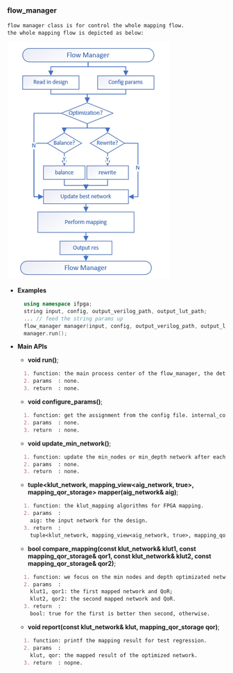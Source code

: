 ### **flow_manager**
```markdown
flow manager class is for control the whole mapping flow.
the whole mapping flow is depicted as below:
```
![flow manager](../pics/flow-manager.png)


- **Examples**
  ```c++
    using namespace ifpga;
    string input, config, output_verilog_path, output_lut_path;
    ... // feed the string params up
    flow_manager manager(input, config, output_verilog_path, output_lut_path );
    manager.run();
  ```

- **Main APIs**
  - **void run()**;
  ```markdown
    1. function: the main process center of the flow_manager, the detail flow depicted as the flow diagram above.
    2. params  : none.
    3. return  : none.
  ```
  - **void configure_params()**;
  ```markdown
    1. function: get the assignment from the config file. internal_config is for the programmer, consumer_config is for the user.
    2. params  : none.
    3. return  : none.
  ```
  - **void update_min_network()**;
  ```markdown
    1. function: update the min_nodes or min_depth network after each optimization.
    2. params  : none.
    3. return  : none.
  ```
  - **tuple<klut_network, mapping_view<aig_network, true>, mapping_qor_storage> mapper(aig_network& aig)**;
  ```markdown
    1. function: the klut_mapping algorithms for FPGA mapping.
    2. params  : 
      aig: the input network for the design.
    3. return  : 
      tuple<klut_network, mapping_view<aig_network, true>, mapping_qor_storage>: the mapped klut_network, the mapped aig_network and the QoR of this mapping result. the mapped aig_network is for the multi-rounds mapping algorithms.
  ```
  - **bool compare_mapping(const klut_network& klut1, const mapping_qor_storage& qor1, const klut_network& klut2, const mapping_qor_storage& qor2)**;
  ```markdown
    1. function: we focus on the min nodes and depth optimizated network, so we want to mapped this 2 network and choose the best mapped network by this compare_mapping.
    2. params  : 
      klut1, qor1: the first mapped network and QoR;
      klut2, qor2: the second mapped network and QoR.
    3. return  : 
      bool: true for the first is better then second, otherwise.
  ```
  - **void report(const klut_network& klut, mapping_qor_storage qor)**;
  ```markdown
    1. function: printf the mapping result for test regression.
    2. params  : 
      klut, qor: the mapped result of the optimized network.
    3. return  : nopne.
  ```
  
